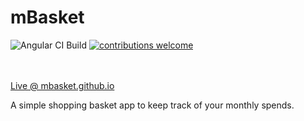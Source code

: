 
# mBasket
![Angular CI Build](https://github.com/preyan/mBasket/workflows/Angular%20CI%20Build/badge.svg?branch=master)
[![contributions welcome](https://img.shields.io/badge/contributions-welcome-brightgreen.svg?style=flat)](https://github.com/dwyl/esta/issues)
<!-- [![HitCount](http://hits.dwyl.com/preyan/preyan/mBasket.svg)](http://hits.dwyl.com/preyan/preyan/mBasket) -->
<br><br>
[Live @ mbasket.github.io](https://mbasket.github.io)

A simple shopping basket app to keep track of your monthly spends.




